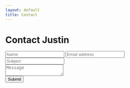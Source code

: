 ```yaml
---
layout: default
title: Contact
---
```

<h1 class="form-title">Contact Justin</h1>
<form class="cf" action="https://formspree.io/justin@primarium.io"
      method="POST">
  <div class="half left cf">
    <input type="text" id="input-name" placeholder="Name">
    <input type="email" id="input-email" placeholder="Email address">
    <input type="text" id="input-subject" placeholder="Subject">
  </div>
  <div class="half right cf">
    <textarea name="message" type="text" id="input-message" placeholder="Message"></textarea>
  </div>  
  <input type="submit" value="Submit" id="input-submit">
</form>